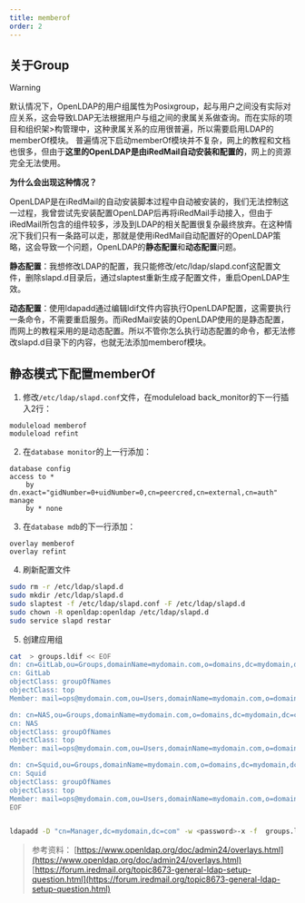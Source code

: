 ```yaml
---
title: memberof
order: 2
---
```

## 关于Group
> [!warning]
>默认情况下，OpenLDAP的用户组属性为Posixgroup，起与用户之间没有实际对应关系，这会导致LDAP无法根据用户与组之间的隶属关系做查询。而在实际的项目和组织架>构管理中，这种隶属关系的应用很普遍，所以需要启用LDAP的memberOf模块。
>普遍情况下启动memberOf模块并不复杂，网上的教程和文档也很多，但由于**这里的OpenLDAP是由iRedMail自动安装和配置的**，网上的资源完全无法使用。

**为什么会出现这种情况？**

OpenLDAP是在iRedMail的自动安装脚本过程中自动被安装的，我们无法控制这一过程，我曾尝试先安装配置OpenLDAP后再将iRedMail手动接入，但由于iRedMail所包含的组件较多，涉及到LDAP的相关配置很复杂最终放弃。在这种情况下我们只有一条路可以走，那就是使用iRedMail自动配置好的OpenLDAP策略，这会导致一个问题，OpenLDAP的**静态配置**和**动态配置**问题。

**静态配置**：我想修改LDAP的配置，我只能修改/etc/ldap/slapd.conf这配置文件，删除slapd.d目录后，通过slaptest重新生成子配置文件，重启OpenLDAP生效。

**动态配置**：使用ldapadd通过编辑ldif文件内容执行OpenLDAP配置，这需要执行一条命令，不需要重启服务。而iRedMail安装的OpenLDAP使用的是静态配置，而网上的教程采用的是动态配置。所以不管你怎么执行动态配置的命令，都无法修改slapd.d目录下的内容，也就无法添加memberof模块。

## 静态模式下配置memberOf

1. 修改`/etc/ldap/slapd.conf`文件，在moduleload back\_monitor的下一行插入2行：

```
moduleload memberof
moduleload refint
```

2. 在`database monitor`的上一行添加：

```
database config
access to *
    by dn.exact="gidNumber=0+uidNumber=0,cn=peercred,cn=external,cn=auth" manage
    by * none
```

3. 在`database mdb`的下一行添加：

```
overlay memberof
overlay refint
```

4. 刷新配置文件

```bash
sudo rm -r /etc/ldap/slapd.d
sudo mkdir /etc/ldap/slapd.d
sudo slaptest -f /etc/ldap/slapd.conf -F /etc/ldap/slapd.d
sudo chown -R openldap:openldap /etc/ldap/slapd.d
sudo service slapd restar
```

5. 创建应用组

```bash
cat  > groups.ldif << EOF
dn: cn=GitLab,ou=Groups,domainName=mydomain.com,o=domains,dc=mydomain,dc=com
cn: GitLab
objectClass: groupOfNames
objectClass: top
Member: mail=ops@mydomain.com,ou=Users,domainName=mydomain.com,o=domains,dc=mydomain,dc=com

dn: cn=NAS,ou=Groups,domainName=mydomain.com,o=domains,dc=mydomain,dc=com
cn: NAS
objectClass: groupOfNames
objectClass: top
Member: mail=ops@mydomain.com,ou=Users,domainName=mydomain.com,o=domains,dc=mydomain,dc=com

dn: cn=Squid,ou=Groups,domainName=mydomain.com,o=domains,dc=mydomain,dc=com
cn: Squid
objectClass: groupOfNames
objectClass: top
Member: mail=ops@mydomain.com,ou=Users,domainName=mydomain.com,o=domains,dc=mydomain,dc=com
EOF


ldapadd -D "cn=Manager,dc=mydomain,dc=com" -w <password>-x -f  groups.ldif
```
> 参考资料：
> [https://www.openldap.org/doc/admin24/overlays.html](https://www.openldap.org/doc/admin24/overlays.html)
> [https://forum.iredmail.org/topic8673-general-ldap-setup-question.html](https://forum.iredmail.org/topic8673-general-ldap-setup-question.html)
